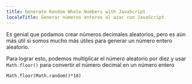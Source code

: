 ```yaml
---
title: Generate Random Whole Numbers with JavaScript
localeTitle: Generar números enteros al azar con JavaScript
---
```

Es genial que podamos crear números decimales aleatorios, pero es aún más útil si somos mucho más útiles para generar un número entero aleatorio.

Para lograr esto, podemos multiplicar el número aleatorio por diez y usar `Math.floor()` para convertir el número decimal en un número entero
```
Math.floor(Math.random()*10) 

```